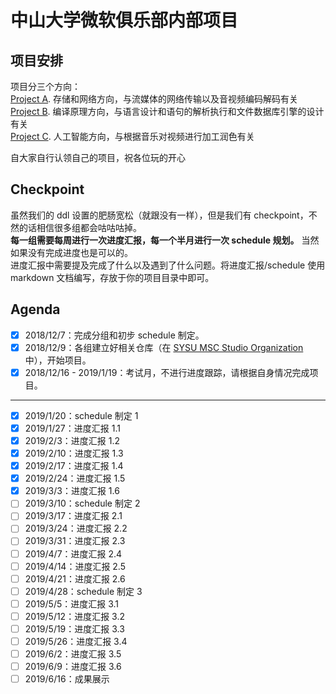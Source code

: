 # 中山大学微软俱乐部内部项目

## 项目安排
项目分三个方向：  
[Project A](https://github.com/SYSU-MSC-Studio/MSCProject/blob/master/Project%20A.md). 存储和网络方向，与流媒体的网络传输以及音视频编码解码有关  
[Project B](https://github.com/SYSU-MSC-Studio/MSCProject/blob/master/Project%20B.md). 编译原理方向，与语言设计和语句的解析执行和文件数据库引擎的设计有关  
[Project C](https://github.com/SYSU-MSC-Studio/MSCProject/blob/master/Project%20C.md). 人工智能方向，与根据音乐对视频进行加工润色有关  

自大家自行认领自己的项目，祝各位玩的开心

## Checkpoint
虽然我们的 ddl 设置的肥肠宽松（就跟没有一样），但是我们有 checkpoint，不然的话相信很多组都会咕咕咕掉。  
**每一组需要每周进行一次进度汇报，每一个半月进行一次 schedule 规划。** 当然如果没有完成进度也是可以的。  
进度汇报中需要提及完成了什么以及遇到了什么问题。将进度汇报/schedule 使用 markdown 文档编写，存放于你的项目目录中即可。

## Agenda
- [x] 2018/12/7：完成分组和初步 schedule 制定。
- [x] 2018/12/9：各组建立好相关仓库（在 [SYSU MSC Studio Organization](https://github.com/SYSU-MSC-Studio) 中），开始项目。
- [x] 2018/12/16 - 2019/1/19：考试月，不进行进度跟踪，请根据自身情况完成项目。
---
- [x] 2019/1/20：schedule 制定 1
- [x] 2019/1/27：进度汇报 1.1
- [x] 2019/2/3：进度汇报 1.2
- [x] 2019/2/10：进度汇报 1.3
- [x] 2019/2/17：进度汇报 1.4
- [x] 2019/2/24：进度汇报 1.5
- [x] 2019/3/3：进度汇报 1.6
- [ ] 2019/3/10：schedule 制定 2
- [ ] 2019/3/17：进度汇报 2.1
- [ ] 2019/3/24：进度汇报 2.2
- [ ] 2019/3/31：进度汇报 2.3
- [ ] 2019/4/7：进度汇报 2.4
- [ ] 2019/4/14：进度汇报 2.5
- [ ] 2019/4/21：进度汇报 2.6
- [ ] 2019/4/28：schedule 制定 3
- [ ] 2019/5/5：进度汇报 3.1
- [ ] 2019/5/12：进度汇报 3.2
- [ ] 2019/5/19：进度汇报 3.3
- [ ] 2019/5/26：进度汇报 3.4
- [ ] 2019/6/2：进度汇报 3.5
- [ ] 2019/6/9：进度汇报 3.6
- [ ] 2019/6/16：成果展示
